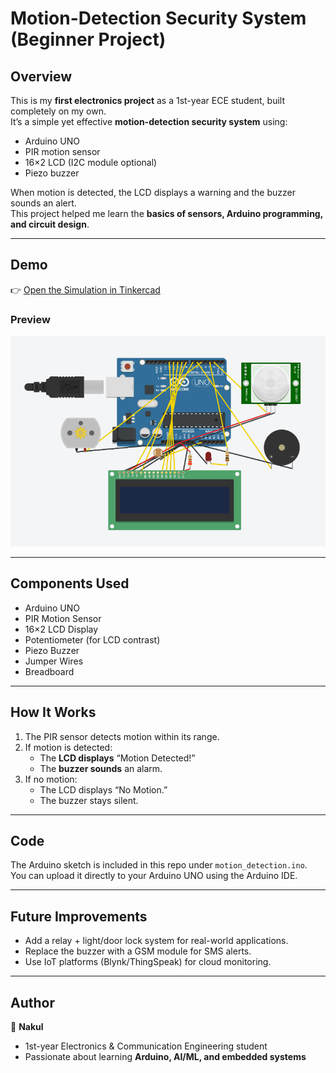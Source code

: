 # Motion-Detection Security System (Beginner Project)

## Overview
This is my **first electronics project** as a 1st-year ECE student, built completely on my own.  
It’s a simple yet effective **motion-detection security system** using:  
- Arduino UNO  
- PIR motion sensor  
- 16×2 LCD (I2C module optional)  
- Piezo buzzer  

When motion is detected, the LCD displays a warning and the buzzer sounds an alert.  
This project helped me learn the **basics of sensors, Arduino programming, and circuit design**.

---

## Demo
👉 [Open the Simulation in Tinkercad](https://www.tinkercad.com/things/ddKGljxSWfc-watchdog-lite?sharecode=4ua88s8ErIDS6IIoiHo-deYWCmNUAwFlzWTArMDaxCs)  

### Preview
![Circuit Screenshot](circuit-screenshot.png)  
 

---

## Components Used
- Arduino UNO  
- PIR Motion Sensor  
- 16×2 LCD Display  
- Potentiometer (for LCD contrast)  
- Piezo Buzzer  
- Jumper Wires  
- Breadboard  

---

## How It Works
1. The PIR sensor detects motion within its range.  
2. If motion is detected:  
   - The **LCD displays** “Motion Detected!”  
   - The **buzzer sounds** an alarm.  
3. If no motion:  
   - The LCD displays “No Motion.”  
   - The buzzer stays silent.  

---

## Code
The Arduino sketch is included in this repo under `motion_detection.ino`.  
You can upload it directly to your Arduino UNO using the Arduino IDE.

---

## Future Improvements
- Add a relay + light/door lock system for real-world applications.  
- Replace the buzzer with a GSM module for SMS alerts.  
- Use IoT platforms (Blynk/ThingSpeak) for cloud monitoring.  

---

## Author
👤 **Nakul**  
- 1st-year Electronics & Communication Engineering student  
- Passionate about learning **Arduino, AI/ML, and embedded systems**  

